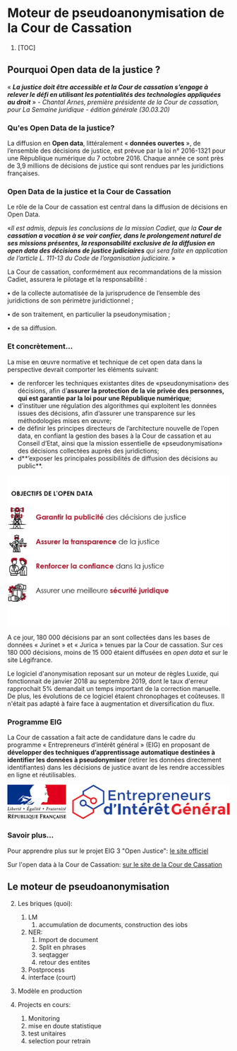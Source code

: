 # Moteur de pseudoanonymisation de la Cour de Cassation

1. [TOC]

##  Pourquoi Open data de la justice ?



   « ***La justice doit être accessible et la Cour de cassation s’engage à relever le défi en utilisant les potentialités des technologies  appliquées au droit*** » - *Chantal Arnes, première présidente de la Cour de cassation, pour La Semaine juridique - édition générale (30.03.20)*



### Qu'es Open Data de la justice?

La diffusion en **Open data**, littéralement  «  **données  ouvertes**  »,  de  l’ensemble des décisions de justice, est prévue par la loi n° 2016-1321 pour une République numérique  du  7  octobre  2016.  Chaque  année ce  sont  près  de  3,9  millions  de  décisions de  justice  qui  sont  rendues  par  les  juridictions  françaises. 



### Open Data de la justice et la Cour de Cassation

Le rôle de la Cour de cassation est central dans la diffusion de décisions en Open Data. 

«*Il est admis, depuis les conclusions de la mission Cadiet, que la **Cour de cassation a vocation à se voir confier, dans le prolongement naturel de ses missions présentes, la responsabilité exclusive de la diffusion en open data des décisions de justice judiciaires** qui sera faite en application de l’article L. 111-13 du Code de l’organisation judiciaire.* » 



La Cour de cassation, conformément aux recommandations de la mission Cadiet, assurera le pilotage et la responsabilité :

**•** de la collecte automatisée de la jurisprudence de l’ensemble des juridictions de son périmètre juridictionnel ; 

**•** de son traitement, en particulier la pseudonymisation ; 

**•** de sa diffusion.



### Et concrètement...

La mise en  œuvre  normative et technique  de cet open data dans la perspective devrait comporter les éléments suivant:

- de  renforcer  les  techniques  existantes  dites  de «pseudonymisation» des  décisions,  afin  d’**assurer  la protection de la vie privée des personnes, qui est garantie par la loi pour une République numérique**;
- d’instituer une régulation des algorithmes qui exploitent les données issues des décisions, afin d’assurer une transparence sur les méthodologies mises en œuvre;
- de définir les principes directeurs de l’architecture nouvelle de l’open data, en confiant la gestion des bases à la  Cour  de  cassation  et  au  Conseil  d’Etat,  ainsi  que  la  mission  essentielle  de «pseudonymisation» des décisions collectées auprès des juridictions;
- d**’exposer les principales possibilités de diffusion des décisions au public**.

![objectifopendata](https://raw.githubusercontent.com/Cour-de-cassation/moteurNER/main/img/objectifopendata.png)

A ce jour, 180 000 décisions par an sont collectées dans les bases de  données « Jurinet » et « Jurica » tenues par la Cour de cassation.  Sur ces 180 000 décisions, moins de 15 000 étaient diffusées en *open data* et sur le site Légifrance. 

Le logiciel d'anonymisation reposant sur un moteur de règles Luxide, qui fonctionnait de janvier 2018 au septembre 2019, dont le taux d'erreur rapprochait 5% demandait un temps important de la correction manuelle. De plus, les évolutions de ce logiciel étaient chronophages et coûteuses. Il n'était pas adapté à faire face à augmentation et diversification du flux. 

### Programme EIG

La Cour de cassation a fait acte de candidature dans le cadre du programme « Entrepreneurs d’intérêt général » (EIG) en proposant de **développer des   techniques   d’apprentissage  automatique  destinées  à identifier les données à pseudonymiser**   (retirer   les données  directement  identifiantes)  dans  les décisions de justice avant de les rendre accessibles en ligne et réutilisables.

![](https://raw.githubusercontent.com/Cour-de-cassation/moteurNER/main/img/logo-marianne-eig-site.png)

 

### Savoir plus...

Pour apprendre plus sur le projet EIG 3 "Open Justice": [le site officiel]( https://entrepreneur-interet-general.etalab.gouv.fr/defis/2019/openjustice.html) 

Sur l'open data à la Cour de Cassation: [sur le site de la Cour de Cassation](https://www.courdecassation.fr/institution_1/intelligence_artificielle_7985/open_data_intelligence_artificielle_7821/open_data_decisions_justice_9787/)



## Le moteur de pseudoanonymisation



2. Les briques (quoi): 

   1. LM
      1. accumulation de documents, construction des iobs
   2. NER:
      1. Import de document
      2. Split en phrases
      3. seqtagger 
      4. retour des entites
   3. Postprocess
   4. interface (court)

3. Modèle en production

4. Projects en cours:

   1. Monitoring
   2. mise en doute statistique
   3. test unitaires
   4. selection pour retrain

   
